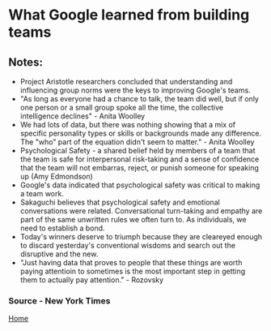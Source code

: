 # What Google learned from building teams

## Notes:

- Project Aristotle researchers concluded that understanding and influencing group norms were the keys to improving Google's teams.
- "As long as everyone had a chance to talk, the team did well, but if only one person or a small group spoke all the time, the collective intelligence declines" - Anita Woolley
- We had lots of data, but there was nothing showing that a mix of specific personality types or skills or backgrounds made any difference. The "who" part of the equation didn't seem to matter." - Anita Woolley
- Psychological Safety - a shared belief held by members of a team that the team is safe for interpersonal risk-taking and a sense of confidence that the team will not embarras, reject, or punish someone for speaking up (Amy Edmondson)
- Google's data indicated that psychological safety was critical to making a team work.
- Sakaguchi believes that psychological safety and emotional conversations were related. Conversational turn-taking and empathy are part of the same unwritten rules we often turn to. As individuals, we need to establish a bond.
- Today's winners deserve to triumph because they are cleareyed enough to discard yesterday's conventional wisdoms and search out the disruptive and the new.
- "Just having data that proves to people that these things are worth paying attentioin to sometimes is the most important step in getting them to actually pay attention." - Rozovsky

### Source - New York Times

[Home](reading-notes)
